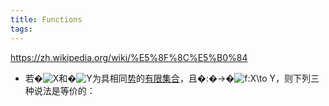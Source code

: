 ```yaml
---
title: Functions
tags:
---
```


https://zh.wikipedia.org/wiki/%E5%8F%8C%E5%B0%84



- 若�![X](https://wikimedia.org/api/rest_v1/media/math/render/svg/68baa052181f707c662844a465bfeeb135e82bab)和�![Y](https://wikimedia.org/api/rest_v1/media/math/render/svg/961d67d6b454b4df2301ac571808a3538b3a6d3f)为具相同[势](https://zh.wikipedia.org/wiki/势_(数学))的[有限集合](https://zh.wikipedia.org/wiki/有限集合)，且�:�→�![f:X\to Y](https://wikimedia.org/api/rest_v1/media/math/render/svg/abd1e080abef4bbdab67b43819c6431e7561361c)，则下列三种说法是等价的：



